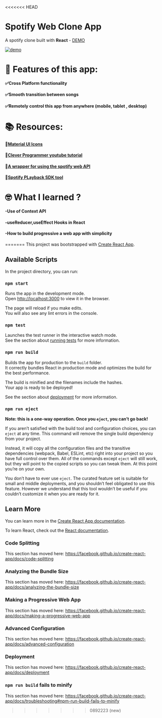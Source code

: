 <<<<<<< HEAD

# Spotify Web Clone App

A spotify clone built with <strong>React</strong> - [DEMO](https://platify.netlify.app/)

<a href="https://platify.netlify.app/" ><img src="https://github.com/namratapdr/spotify-clone/blob/master/demo/platify.gif" alt="demo"></a>


# 📖 Features of this app:
#### ✅Cross Platform functionality
#### ✅Smooth transition between songs
#### ✅Remotely control this app from anywhere (mobile, tablet , desktop)

# 📚 Resources:
#### 🔗[Material UI Icons](https://material-ui.com/components/material-icons/)
#### 🔗[Clever Programmer youtube tutorial](https://www.youtube.com/watch?v=pnkuI8KXW_8)
#### 🔗[A wrapper for using the spotify web API](https://github.com/JMPerez/spotify-web-api-js)
#### 🔗[Spotify PLayback SDK tool](https://github.com/gilbarbara/react-spotify-web-playback)

# 🤓 What I learned ?
#### -Use of Context API
#### -useReducer,useEffect Hooks in React
#### -How to build progressive a web app with simplicity
=======
This project was bootstrapped with [Create React App](https://github.com/facebook/create-react-app).

## Available Scripts

In the project directory, you can run:

### `npm start`

Runs the app in the development mode.<br />
Open [http://localhost:3000](http://localhost:3000) to view it in the browser.

The page will reload if you make edits.<br />
You will also see any lint errors in the console.

### `npm test`

Launches the test runner in the interactive watch mode.<br />
See the section about [running tests](https://facebook.github.io/create-react-app/docs/running-tests) for more information.

### `npm run build`

Builds the app for production to the `build` folder.<br />
It correctly bundles React in production mode and optimizes the build for the best performance.

The build is minified and the filenames include the hashes.<br />
Your app is ready to be deployed!

See the section about [deployment](https://facebook.github.io/create-react-app/docs/deployment) for more information.

### `npm run eject`

**Note: this is a one-way operation. Once you `eject`, you can’t go back!**

If you aren’t satisfied with the build tool and configuration choices, you can `eject` at any time. This command will remove the single build dependency from your project.

Instead, it will copy all the configuration files and the transitive dependencies (webpack, Babel, ESLint, etc) right into your project so you have full control over them. All of the commands except `eject` will still work, but they will point to the copied scripts so you can tweak them. At this point you’re on your own.

You don’t have to ever use `eject`. The curated feature set is suitable for small and middle deployments, and you shouldn’t feel obligated to use this feature. However we understand that this tool wouldn’t be useful if you couldn’t customize it when you are ready for it.

## Learn More

You can learn more in the [Create React App documentation](https://facebook.github.io/create-react-app/docs/getting-started).

To learn React, check out the [React documentation](https://reactjs.org/).

### Code Splitting

This section has moved here: https://facebook.github.io/create-react-app/docs/code-splitting

### Analyzing the Bundle Size

This section has moved here: https://facebook.github.io/create-react-app/docs/analyzing-the-bundle-size

### Making a Progressive Web App

This section has moved here: https://facebook.github.io/create-react-app/docs/making-a-progressive-web-app

### Advanced Configuration

This section has moved here: https://facebook.github.io/create-react-app/docs/advanced-configuration

### Deployment

This section has moved here: https://facebook.github.io/create-react-app/docs/deployment

### `npm run build` fails to minify

This section has moved here: https://facebook.github.io/create-react-app/docs/troubleshooting#npm-run-build-fails-to-minify
>>>>>>> 0892223 (new)
